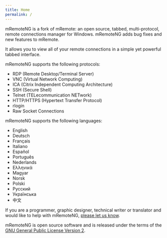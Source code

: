 ```yaml
---
title: Home
permalink: /
---
```

mRemoteNG is a fork of mRemote: an open source, tabbed, multi-protocol, remote connections manager for Windows. mRemoteNG adds bug fixes and new features to mRemote.

It allows you to view all of your remote connections in a simple yet powerful tabbed interface.

mRemoteNG supports the following protocols:

* RDP (Remote Desktop/Terminal Server)
* VNC (Virtual Network Computing)
* ICA (Citrix Independent Computing Architecture)
* SSH (Secure Shell)
* Telnet (TELecommunication NETwork)
* HTTP/HTTPS (Hypertext Transfer Protocol)
* rlogin
* Raw Socket Connections

mRemoteNG supports the following languages:

* English
* Deutsch
* Français
* Italiano
* Español
* Português
* Nederlands
* Ελληνικά
* Magyar
* Norsk
* Polski
* Русский
* Українська
* 中文

If you are a programmer, graphic designer, technical writer or translator and would like to help with mRemoteNG, [please let us know](mailto:support@mremoteng.org).

mRemoteNG is open source software and is released under the terms of the [GNU General Public License Version 2](https://www.gnu.org/licenses/old-licenses/gpl-2.0-standalone.html).
